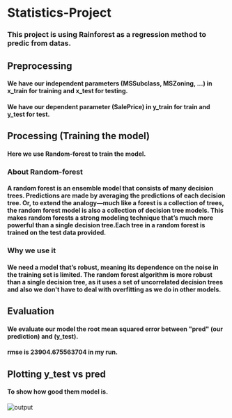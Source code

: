 # Statistics-Project
### This project is using Rainforest as a regression method to predic from datas.
## Preprocessing
#### We have our independent parameters (MSSubclass, MSZoning, ...) in x_train for training and x_test for testing.
#### We have our dependent parameter (SalePrice) in y_train for train and y_test for test.

## Processing (Training the model)
#### Here we use Random-forest to train the model. 
### About Random-forest
#### A random forest is an ensemble model that consists of many decision trees. Predictions are made by averaging the predictions of each decision tree. Or, to extend the analogy—much like a forest is a collection of trees, the random forest model is also a collection of decision tree models. This makes random forests a strong modeling technique that’s much more powerful than a single decision tree.Each tree in a random forest is trained on the test data provided.
### Why we use it
#### We need a model that’s robust, meaning its dependence on the noise in the training set is limited. The random forest algorithm is more robust than a single decision tree, as it uses a set of uncorrelated decision trees and also we don't have to deal with overfitting as we do in other models.

## Evaluation
#### We evaluate our model the root mean squared error between "pred" (our prediction) and (y_test).
#### rmse is 23904.675563704 in my run.

## Plotting y_test vs pred
#### To show how good them model is.

![output](https://user-images.githubusercontent.com/47480583/130781109-d4bb79f4-a65b-480d-b20d-f138747fd8ab.png)
